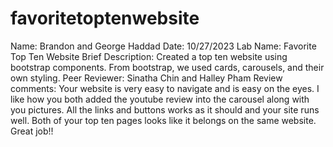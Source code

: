 # favoritetoptenwebsite
Name: Brandon and George Haddad
Date: 10/27/2023
Lab Name: Favorite Top Ten Website
Brief Description: Created a top ten website using bootstrap components. From bootstrap, we used cards, carousels, and their own styling.
Peer Reviewer: Sinatha Chin and Halley Pham
Review comments: Your website is very easy to navigate and is easy on the eyes. I like how you both added the youtube review into the carousel along with you pictures. All the links and buttons works as it should and your site runs well. Both of your top ten pages looks like it belongs on the same website. Great job!! 
